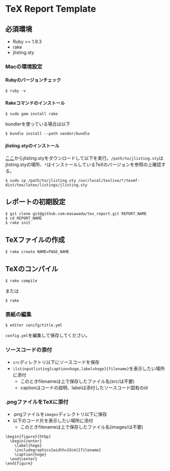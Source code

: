 TeX Report Template
===================

##  必須環境

* Ruby >= 1.9.3
* rake
* jlisting.sty

### Macの環境設定
#### Rubyのバージョンチェック
```
$ ruby -v
```

#### Rakeコマンドのインストール
```
$ sudo gem install rake
```

bundlerを使っている場合は以下

```
$ bundle install --path vendor/bundle
```

#### jlisting.styのインストール
[ここ](http://prdownloads.sourceforge.jp/mytexpert/26068/jlisting.sty.bz2)からjlisting.styをダウンロードして以下を実行。`/path/to/jlisting.sty`はjlisting.styの場所、`*`はインストールしているTeXのバージョンを参照の上確認する。

```
$ sudo cp /path/to/jlisting.sty /usr/local/texlive/*/texmf-dist/tex/latex/listings/jlisting.sty
```

## レポートの初期設定
```
$ git clone git@github.com:masawada/tex_report.git REPORT_NAME
$ cd REPORT_NAME
$ rake init
```

## TeXファイルの作成
```
$ rake create NAME=PAGE_NAME
```

## TeXのコンパイル
```
$ rake compile
```

または

```
$ rake
```

### 表紙の編集
```
$ editor conifg/title.yml
```

`config.yml`を編集して保存してください。

### ソースコードの添付
* `src`ディレクトリ以下にソースコードを保存
* `\lstinputlisting[caption=hoge,label=hoge]{filename}`を表示したい場所に添付
  * このときfilenameは上で保存したファイル名(src/は不要)
  * captionはコードの説明、labelは添付したソースコード固有のid

### .pngファイルをTeXに添付
* .pngファイルを`images`ディレクトリ以下に保存
* 以下のコード片を表示したい場所に添付
  * このときfilenameは上で保存したファイル名(images/は不要)

```
\begin{figure}[htbp]
  \begin{center}
    \label{hoge}
    \includegraphics[width=15cm]{filename}
    \caption{hoge}
  \end{center}
\end{figure}
```
